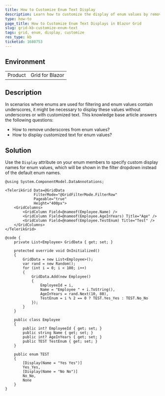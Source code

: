 ```yaml
---
title: How to Customize Enum Text Display
description: Learn how to customize the display of enum values by removing underscores and applying custom text.
type: how-to
page_title: How to Customize Enum Text Displays in Blazor Grid
slug: grid-kb-customize-enum-text
tags: grid, enum, display, customize
res_type: kb
ticketid: 1680753
---
```


## Environment

<table>
	<tbody>
		<tr>
			<td>Product</td>
			<td>Grid for Blazor</td>
		</tr>
	</tbody>
</table>

## Description

In scenarios where enums are used for filtering and enum values contain underscores, it might be necessary to display these values without underscores or with customized text. This knowledge base article answers the following questions:

- How to remove underscores from enum values?
- How to display customized text for enum values?

## Solution

Use the `Display` attribute on your enum members to specify custom display names for enum values, which will be shown in the filter dropdown instead of the default enum names.

`````RAZOR
@using System.ComponentModel.DataAnnotations;

<TelerikGrid Data=@GridData
             FilterMode="@GridFilterMode.FilterRow"
             Pageable="true"
             Height="400px">
    <GridColumns>
        <GridColumn Field=@nameof(Employee.Name) />
        <GridColumn Field=@nameof(Employee.AgeInYears) Title="Age" />
        <GridColumn Field=@nameof(Employee.TestEnum) Title="Test" />
    </GridColumns>
</TelerikGrid>

@code {
    private List<Employee> GridData { get; set; }

    protected override void OnInitialized()
    {
        GridData = new List<Employee>();
        var rand = new Random();
        for (int i = 0; i < 100; i++)
        {
            GridData.Add(new Employee()
            {
                EmployeeId = i,
                Name = "Employee " + i.ToString(),
                AgeInYears = rand.Next(10, 80),
                TestEnum = i % 2 == 0 ? TEST.Yes_Yes : TEST.No_No
            });
        }
    }

    public class Employee
    {
        public int? EmployeeId { get; set; }
        public string Name { get; set; }
        public int? AgeInYears { get; set; }
        public TEST TestEnum { get; set; }
    }

    public enum TEST
    {
        [Display(Name = "Yes Yes")]
        Yes_Yes,
        [Display(Name = "No No")]
        No_No,
        None
    }
}
`````


